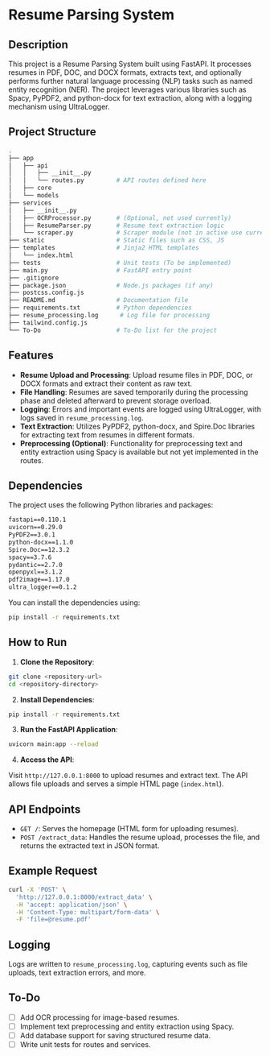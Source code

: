 # Resume Parsing System

## Description

This project is a Resume Parsing System built using FastAPI. It processes resumes in PDF, DOC, and DOCX formats, extracts text, and optionally performs further natural language processing (NLP) tasks such as named entity recognition (NER). The project leverages various libraries such as Spacy, PyPDF2, and python-docx for text extraction, along with a logging mechanism using UltraLogger.

## Project Structure

```bash
.
├── app
│   ├── api
│   │   ├── __init__.py
│   │   └── routes.py         # API routes defined here
│   ├── core
│   └── models
├── services
│   ├── __init__.py
│   ├── OCRProcessor.py       # (Optional, not used currently)
│   ├── ResumeParser.py       # Resume text extraction logic
│   └── scraper.py            # Scraper module (not in active use currently)
├── static                    # Static files such as CSS, JS
├── templates                 # Jinja2 HTML templates
│   └── index.html
├── tests                     # Unit tests (To be implemented)
├── main.py                   # FastAPI entry point
├── .gitignore
├── package.json              # Node.js packages (if any)
├── postcss.config.js
├── README.md                 # Documentation file
├── requirements.txt          # Python dependencies
├── resume_processing.log      # Log file for processing
├── tailwind.config.js
└── To-Do                     # To-Do list for the project

```

## Features

- **Resume Upload and Processing**: Upload resume files in PDF, DOC, or DOCX formats and extract their content as raw text.
- **File Handling**: Resumes are saved temporarily during the processing phase and deleted afterward to prevent storage overload.
- **Logging**: Errors and important events are logged using UltraLogger, with logs saved in `resume_processing.log`.
- **Text Extraction**: Utilizes PyPDF2, python-docx, and Spire.Doc libraries for extracting text from resumes in different formats.
- **Preprocessing (Optional)**: Functionality for preprocessing text and entity extraction using Spacy is available but not yet implemented in the routes.

## Dependencies

The project uses the following Python libraries and packages:

```txt
fastapi==0.110.1
uvicorn==0.29.0
PyPDF2==3.0.1
python-docx==1.1.0
Spire.Doc==12.3.2
spacy==3.7.6
pydantic==2.7.0
openpyxl==3.1.2
pdf2image==1.17.0
ultra_logger==0.1.2
```

You can install the dependencies using:

```bash
pip install -r requirements.txt
```

## How to Run

1. **Clone the Repository**:

```bash
git clone <repository-url>
cd <repository-directory>
```

2. **Install Dependencies**:

```bash
pip install -r requirements.txt
```

3. **Run the FastAPI Application**:

```bash
uvicorn main:app --reload
```

4. **Access the API**:

Visit `http://127.0.0.1:8000` to upload resumes and extract text. The API allows file uploads and serves a simple HTML page (`index.html`).

## API Endpoints

- `GET /`: Serves the homepage (HTML form for uploading resumes).
- `POST /extract_data`: Handles the resume upload, processes the file, and returns the extracted text in JSON format.

## Example Request

```bash
curl -X 'POST' \
  'http://127.0.0.1:8000/extract_data' \
  -H 'accept: application/json' \
  -H 'Content-Type: multipart/form-data' \
  -F 'file=@resume.pdf'
```

## Logging

Logs are written to `resume_processing.log`, capturing events such as file uploads, text extraction errors, and more.

## To-Do

- [ ] Add OCR processing for image-based resumes.
- [ ] Implement text preprocessing and entity extraction using Spacy.
- [ ] Add database support for saving structured resume data.
- [ ] Write unit tests for routes and services.
